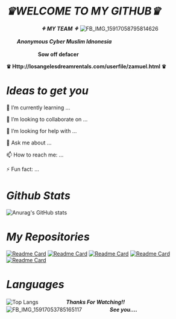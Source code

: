 # **_*♛WELCOME TO MY GITHUB♛*_**
　　　　　  　 **_*⚘ MY TEAM ⚘*_**
![FB_IMG_15917058795814626](https://user-images.githubusercontent.com/79139059/110004846-72ae2780-7d4a-11eb-9c31-c2555f1a3d68.jpg)

　　**_*Anonymous Cyber Muslim Idnonesia*_**

　　　　　　**Sow off defacer**

**♛ Http://losangelesdreamrentals.com/userfile/zamuel.html ♛**

#        *Ideas to get you*

🌱 I’m currently learning …

👯 I’m looking to collaborate on …

🤔 I’m looking for help with …

💬 Ask me about …

📫 How to reach me: …

⚡ Fun fact: …

#   *Github Stats*
![Anurag's GitHub stats](https://github-readme-stats.vercel.app/api?username=zamxyz&theme=outrun&show_icons=true)
#    *My Repositories*

[![Readme Card](https://github-readme-stats.vercel.app/api/pin/?username=zamxyz&repo=PBB&theme=vision-friendly-dark)](https://github.com/zamxyz/PBB)
[![Readme Card](https://github-readme-stats.vercel.app/api/pin/?username=zamxyz&repo=zxr&theme=vision-friendly-dark)](https://github.com/zamxyz/zxr)
[![Readme Card](https://github-readme-stats.vercel.app/api/pin/?username=zamxyz&repo=zml&theme=vision-friendly-dark)](https://github.com/zamxyz/zml)
[![Readme Card](https://github-readme-stats.vercel.app/api/pin/?username=zamxyz&repo=terkey&theme=vision-friendly-dark)](https://github.com/zamxyz/terkey)
[![Readme Card](https://github-readme-stats.vercel.app/api/pin/?username=zamxyz&repo=encrypt&theme=vision-friendly-dark)](https://github.com/zamxyz/encrypt)

# *Languages*
![Top Langs](https://github-readme-stats.vercel.app/api/top-langs/?username=zamxyz&theme=shades-of-purple)
　　　　　**_*Thanks For Watching!!*_**
![FB_IMG_15917053785165117](https://user-images.githubusercontent.com/79139059/110002974-86588e80-7d48-11eb-9525-e11326909389.jpg)
　　　　　**_*See you....*_**
